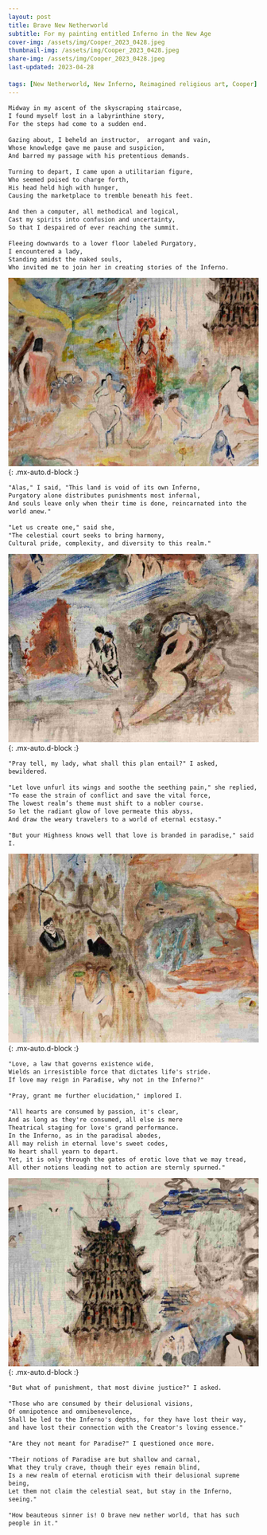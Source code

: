 ```yaml
---
layout: post
title: Brave New Netherworld
subtitle: For my painting entitled Inferno in the New Age
cover-img: /assets/img/Cooper_2023_0428.jpeg
thumbnail-img: /assets/img/Cooper_2023_0428.jpeg
share-img: /assets/img/Cooper_2023_0428.jpeg
last-updated: 2023-04-28

tags: [New Netherworld, New Inferno, Reimagined religious art, Cooper]
---
```


    Midway in my ascent of the skyscraping staircase,
    I found myself lost in a labyrinthine story,
    For the steps had come to a sudden end.

    Gazing about, I beheld an instructor,  arrogant and vain,
    Whose knowledge gave me pause and suspicion,
    And barred my passage with his pretentious demands.

    Turning to depart, I came upon a utilitarian figure,
    Who seemed poised to charge forth,
    His head held high with hunger,
    Causing the marketplace to tremble beneath his feet.

    And then a computer, all methodical and logical,
    Cast my spirits into confusion and uncertainty,
    So that I despaired of ever reaching the summit.

    Fleeing downwards to a lower floor labeled Purgatory,
    I encountered a lady,
    Standing amidst the naked souls,
    Who invited me to join her in creating stories of the Inferno.

![](https://github.com/SpectraGallery/blog/blob/master/assets/img/Cooper_2023_0428_4.jpeg?raw=true){: .mx-auto.d-block :}

    "Alas," I said, "This land is void of its own Inferno,
    Purgatory alone distributes punishments most infernal,
    And souls leave only when their time is done, reincarnated into the world anew."

    "Let us create one," said she,
    "The celestial court seeks to bring harmony,
    Cultural pride, complexity, and diversity to this realm."

![](https://github.com/SpectraGallery/blog/blob/master/assets/img/Cooper_2023_0428_3.jpeg?raw=true){: .mx-auto.d-block :}

    "Pray tell, my lady, what shall this plan entail?" I asked, bewildered.

    "Let love unfurl its wings and soothe the seething pain," she replied,
    "To ease the strain of conflict and save the vital force,
    The lowest realm’s theme must shift to a nobler course.
    So let the radiant glow of love permeate this abyss,
    And draw the weary travelers to a world of eternal ecstasy."

    "But your Highness knows well that love is branded in paradise," said I.

![](https://github.com/SpectraGallery/blog/blob/master/assets/img/Cooper_2023_0428_2.jpeg?raw=true){: .mx-auto.d-block :}

    "Love, a law that governs existence wide,
    Wields an irresistible force that dictates life's stride.
    If love may reign in Paradise, why not in the Inferno?"

    "Pray, grant me further elucidation," implored I.

    "All hearts are consumed by passion, it's clear,
    And as long as they're consumed, all else is mere
    Theatrical staging for love's grand performance.
    In the Inferno, as in the paradisal abodes,
    All may relish in eternal love's sweet codes,
    No heart shall yearn to depart.
    Yet, it is only through the gates of erotic love that we may tread, 
    All other notions leading not to action are sternly spurned."

![](https://github.com/SpectraGallery/blog/blob/master/assets/img/Cooper_2023_0428_1.jpeg?raw=true){: .mx-auto.d-block :}

    "But what of punishment, that most divine justice?" I asked.

    "Those who are consumed by their delusional visions,
    Of omnipotence and omnibenevolence,
    Shall be led to the Inferno's depths, for they have lost their way,
    and have lost their connection with the Creator's loving essence."

    "Are they not meant for Paradise?" I questioned once more.

    "Their notions of Paradise are but shallow and carnal,
    What they truly crave, though their eyes remain blind,
    Is a new realm of eternal eroticism with their delusional supreme being,
    Let them not claim the celestial seat, but stay in the Inferno, seeing."

    "How beauteous sinner is! O brave new nether world, that has such people in it."

